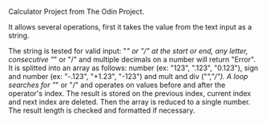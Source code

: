 Calculator Project from The Odin Project.

It allows several operations, first it takes the value from the text input as a string.

The string is tested for valid input:
  "*" or "/" at the start or end, any letter, consecutive "*" or "/" and multiple decimals on a number will return "Error". 
It is splitted into an array as follows: 
  number (ex: "123", ".123", "0.123"), sign and number (ex: "-.123", "+1.23", "-123") and mult and div ("*","/").
A loop searches for "*" or "/" and operates on values before and after the operator's index.
The result is stored on the previous index, current index and next index are deleted.
Then the array is reduced to a single number.
The result length is checked and formatted if necessary.


